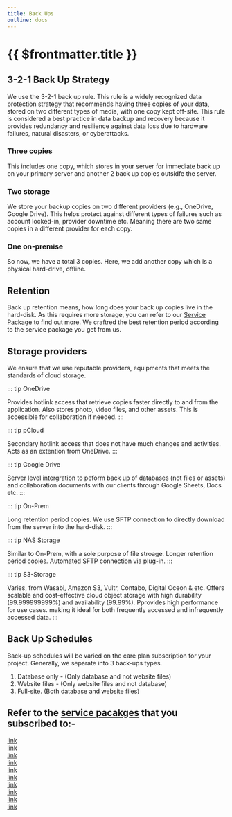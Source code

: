 ```yaml
---
title: Back Ups
outline: docs
---
```


# {{ $frontmatter.title }}

## 3-2-1 Back Up Strategy

We use the 3-2-1 back up rule. This rule is a widely recognized data protection strategy that recommends having three copies of your data, stored on two different types of media, with one copy kept off-site. This rule is considered a best practice in data backup and recovery because it provides redundancy and resilience against data loss due to hardware failures, natural disasters, or cyberattacks.

### Three copies

This includes one copy, which stores in your server for immediate back up on your primary server and another 2 back up copies outsidfe the server.

### Two storage

We store your backup copies on two different providers (e.g., OneDrive, Google Drive). This helps protect against different types of failures such as account locked-in, provider downtime etc. Meaning there are two same copies in a different provider for each copy.

### One on-premise

So now, we have a total 3 copies. Here, we add another copy which is a physical hard-drive, offline.

## Retention

Back up retention means, how long does your back up copies live in the hard-disk. As this requires more storage, you can refer to our [Service Package](link) to find out more. We craftred the best retention period according to the service package you get from us.

## Storage providers

We ensure that we use reputable providers, equipments that meets the standards of cloud storage.

::: tip OneDrive

Provides hotlink access that retrieve copies faster directly to and from the application.
Also stores photo, video files, and other assets. This is accessible for collaboration if needed.
::: 

::: tip pCloud

Secondary hotlink access that does not have much changes and activities. Acts as an extention from OneDrive.
::: 

::: tip Google Drive

Server level intergration to peform back up of databases (not files or assets) and collaboration documents with our clients through Google Sheets, Docs etc.
::: 

::: tip On-Prem

Long retention period copies.
We use SFTP connection to directly download from the server into the hard-disk.
:::

::: tip NAS Storage

Similar to On-Prem, with a sole purpose of file stroage. Longer retention period copies.
Automated SFTP connection via plug-in.
:::

::: tip S3-Storage

Varies, from Wasabi, Amazon S3, Vultr, Contabo, Digital Oceon & etc.
Offers scalable and cost-effective cloud object storage with high durability (99.999999999%) and availability (99.99%). Pprovides high performance for use cases. making it ideal for both frequently accessed and infrequently accessed data.
:::

## Back Up Schedules

Back-up schedules will be varied on the care plan subscription for your project.
Generally, we separate into 3 back-ups types.

1. Database only - (Only database and not website files)
2. Website files - (Only website files and not database)
3. Full-site. (Both database and website files)

## Refer to the [service pacakges](packages) that you subscribed to:-

[link](url)<br>
[link](url)<br>
[link](url)<br>
[link](url)<br>
[link](url)<br>
[link](url)<br>
[link](url)<br>
[link](url)<br>
[link](url)<br>
[link](url)<br>
